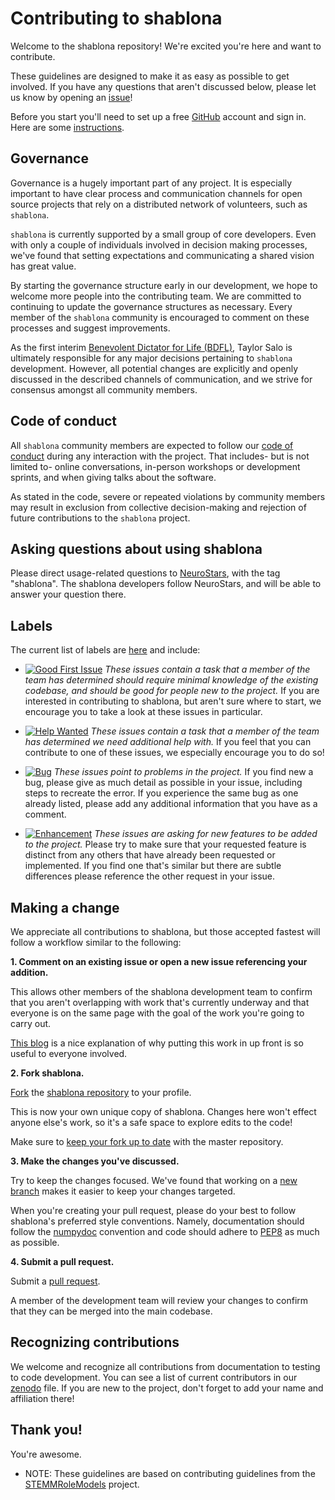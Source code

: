 # Contributing to shablona

Welcome to the shablona repository! We're excited you're here and want to contribute.

These guidelines are designed to make it as easy as possible to get involved. If you have any questions that aren't discussed below, please let us know by opening an [issue][link_issues]!

Before you start you'll need to set up a free [GitHub][link_github] account and sign in. Here are some [instructions][link_signupinstructions].

## Governance

Governance is a hugely important part of any project.
It is especially important to have clear process and communication channels for open source projects that rely on a distributed network of volunteers, such as ``shablona``.

`shablona` is currently supported by a small group of core developers.
Even with only a couple of individuals involved in decision making processes, we've found that setting expectations and communicating a shared vision has great value.

By starting the governance structure early in our development, we hope to welcome more people into the contributing team.
We are committed to continuing to update the governance structures as necessary.
Every member of the ``shablona`` community is encouraged to comment on these processes and suggest improvements.

As the first interim [Benevolent Dictator for Life (BDFL)](https://en.wikipedia.org/wiki/Benevolent_dictator_for_life), Taylor Salo is ultimately responsible for any major decisions pertaining to ``shablona`` development.
However, all potential changes are explicitly and openly discussed in the described channels of communication, and we strive for consensus amongst all community members.

## Code of conduct

All ``shablona`` community members are expected to follow our [code of conduct](https://github.com/tsalo/shablona/blob/master/CODE_OF_CONDUCT.md) during any interaction with the project.
That includes- but is not limited to- online conversations, in-person workshops or development sprints, and when giving talks about the software.

As stated in the code, severe or repeated violations by community members may result in exclusion from collective decision-making and rejection of future contributions to the ``shablona`` project.

## Asking questions about using shablona

Please direct usage-related questions to [NeuroStars][link_neurostars], with the tag "shablona".
The shablona developers follow NeuroStars, and will be able to answer your question there.

## Labels

The current list of labels are [here][link_labels] and include:

* [![Good First Issue](https://img.shields.io/badge/-good%20first%20issue-7057ff.svg)](https://github.com/tsalo/shablona/labels/good%20first%20issue)
*These issues contain a task that a member of the team has determined should require minimal knowledge of the existing codebase, and should be good for people new to the project.*
If you are interested in contributing to shablona, but aren't sure where to start, we encourage you to take a look at these issues in particular.

* [![Help Wanted](https://img.shields.io/badge/-help%20wanted-33aa3f.svg)](https://github.com/tsalo/shablona/labels/help%20wanted)
*These issues contain a task that a member of the team has determined we need additional help with.*
If you feel that you can contribute to one of these issues, we especially encourage you to do so!

* [![Bug](https://img.shields.io/badge/-bug-ee0701.svg)](https://github.com/tsalo/shablona/labels/bug)
*These issues point to problems in the project.*
If you find new a bug, please give as much detail as possible in your issue, including steps to recreate the error.
If you experience the same bug as one already listed, please add any additional information that you have as a comment.

* [![Enhancement](https://img.shields.io/badge/-enhancement-84b6eb.svg)](https://github.com/tsalo/shablona/labels/enhancement)
*These issues are asking for new features to be added to the project.*
Please try to make sure that your requested feature is distinct from any others that have already been requested or implemented. If you find one that's similar but there are subtle differences please reference the other request in your issue.

## Making a change

We appreciate all contributions to shablona, but those accepted fastest will follow a workflow similar to the following:

**1. Comment on an existing issue or open a new issue referencing your addition.**

This allows other members of the shablona development team to confirm that you aren't overlapping with work that's currently underway and that everyone is on the same page with the goal of the work you're going to carry out.

[This blog][link_pushpullblog] is a nice explanation of why putting this work in up front is so useful to everyone involved.

**2. Fork shablona.**

[Fork][link_fork] the [shablona repository][link_shablona] to your profile.

This is now your own unique copy of shablona. Changes here won't effect anyone else's work, so it's a safe space to explore edits to the code!

Make sure to [keep your fork up to date][link_updateupstreamwiki] with the master repository.

**3. Make the changes you've discussed.**

Try to keep the changes focused. We've found that working on a [new branch][link_branches] makes it easier to keep your changes targeted.

When you're creating your pull request, please do your best to follow shablona's preferred style conventions. Namely, documentation should follow the [numpydoc](https://numpydoc.readthedocs.io/en/latest/) convention and code should adhere to [PEP8](https://www.python.org/dev/peps/pep-0008/) as much as possible.

**4. Submit a pull request.**

Submit a [pull request][link_pullrequest].

A member of the development team will review your changes to confirm that they can be merged into the main codebase.

## Recognizing contributions

We welcome and recognize all contributions from documentation to testing to code development. You can see a list of current contributors in our [zenodo][link_zenodo] file. If you are new to the project, don't forget to add your name and affiliation there!

## Thank you!

You're awesome.

* NOTE: These guidelines are based on contributing guidelines from the [STEMMRoleModels][link_stemmrolemodels] project.

[link_github]: https://github.com/
[link_shablona]: https://github.com/tsalo/shablona
[link_signupinstructions]: https://help.github.com/articles/signing-up-for-a-new-github-account
[link_react]: https://github.com/blog/2119-add-reactions-to-pull-requests-issues-and-comments
[link_issues]: https://github.com/tsalo/shablona/issues
[link_labels]: https://github.com/tsalo/shablona/labels
[link_discussingissues]: https://help.github.com/articles/discussing-projects-in-issues-and-pull-requests
[link_neurostars]: https://neurostars.org

[link_pullrequest]: https://help.github.com/articles/creating-a-pull-request/
[link_fork]: https://help.github.com/articles/fork-a-repo/
[link_pushpullblog]: https://www.igvita.com/2011/12/19/dont-push-your-pull-requests/
[link_branches]: https://help.github.com/articles/creating-and-deleting-branches-within-your-repository/
[link_updateupstreamwiki]: https://help.github.com/articles/syncing-a-fork/
[link_stemmrolemodels]: https://github.com/KirstieJane/STEMMRoleModels
[link_zenodo]: https://github.com/tsalo/shablona/blob/master/.zenodo.json
